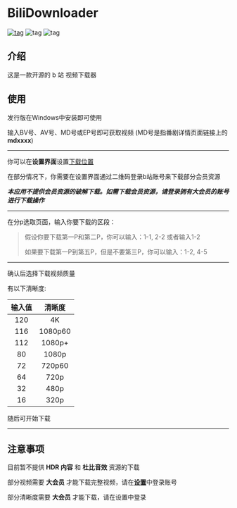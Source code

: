 # BiliDownloader

[![tag](https://img.shields.io/badge/Homepage-Majjcom-blue.svg)](http://www.majjcom.site:12568/) ![tag](https://img.shields.io/badge/Language-Python3,_C++-orange.svg) ![tag](https://img.shields.io/badge/License-MIT-green.svg)

## 介绍

这是一款开源的 b 站 视频下载器

## 使用

发行版在Windows中安装即可使用

输入BV号、AV号、MD号或EP号即可获取视频 (MD号是指番剧详情页面链接上的**mdxxxx**)

------

你可以在**设置界面**设置<u>下载位置</u>

在部分情况下，你需要在设置界面通过二维码登录b站账号来下载部分会员资源

***本应用不提供会员资源的破解下载。如需下载会员资源，请登录拥有大会员的账号进行下载操作***

------

在分p选取页面，输入你要下载的区段：

> 假设你要下载第一P和第二P，你可以输入：1-1, 2-2 或者输入1-2
>
> 如果要下载第一P到第五P，但是不要第三P，你可以输入：1-2, 4-5

------

确认后选择下载视频质量

有以下清晰度:

|输入值|清晰度|
|:-:|:-:|
|120|4K|
|116|1080p60|
|112|1080p+|
|80|1080p|
|72|720p60|
|64|720p|
|32|480p|
|16|320p|

随后可开始下载

------

## 注意事项

目前暂不提供 **HDR 内容** 和 **杜比音效** 资源的下载

部分视频需要 **大会员** 才能下载完整视频，请在<u>**设置**</u>中登录账号

部分清晰度需要 **大会员** 才能下载，请在设置中登录

